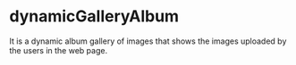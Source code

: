 # dynamicGalleryAlbum
It is a dynamic album gallery of images that shows the images uploaded by the users in the web page.
